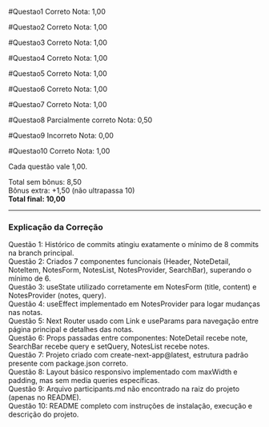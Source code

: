 #Questao1
Correto
Nota: 1,00

#Questao2
Correto
Nota: 1,00

#Questao3
Correto
Nota: 1,00

#Questao4
Correto
Nota: 1,00

#Questao5
Correto
Nota: 1,00

#Questao6
Correto
Nota: 1,00

#Questao7
Correto
Nota: 1,00

#Questao8
Parcialmente correto
Nota: 0,50

#Questao9
Incorreto
Nota: 0,00

#Questao10
Correto
Nota: 1,00

Cada questão vale 1,00.

Total sem bônus: 8,50  
Bônus extra: +1,50 (não ultrapassa 10)  
**Total final: 10,00**

---

### Explicação da Correção
Questão 1: Histórico de commits atingiu exatamente o mínimo de 8 commits na branch principal.  
Questão 2: Criados 7 componentes funcionais (Header, NoteDetail, NoteItem, NotesForm, NotesList, NotesProvider, SearchBar), superando o mínimo de 6.  
Questão 3: useState utilizado corretamente em NotesForm (title, content) e NotesProvider (notes, query).  
Questão 4: useEffect implementado em NotesProvider para logar mudanças nas notas.  
Questão 5: Next Router usado com Link e useParams para navegação entre página principal e detalhes das notas.  
Questão 6: Props passadas entre componentes: NoteDetail recebe note, SearchBar recebe query e setQuery, NotesList recebe notes.  
Questão 7: Projeto criado com create-next-app@latest, estrutura padrão presente com package.json correto.  
Questão 8: Layout básico responsivo implementado com maxWidth e padding, mas sem media queries específicas.  
Questão 9: Arquivo participants.md não encontrado na raiz do projeto (apenas no README).  
Questão 10: README completo com instruções de instalação, execução e descrição do projeto.
